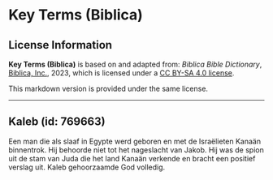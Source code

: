 # Key Terms (Biblica)

## License Information

**Key Terms (Biblica)** is based on and adapted from: _Biblica Bible Dictionary_, [Biblica, Inc.](https://www.biblica.com/), 2023, which is licensed under a [CC BY-SA 4.0 license](https://creativecommons.org/licenses/by-sa/4.0/legalcode.en).

This markdown version is provided under the same license.



--------------------------------

## Kaleb (id: 769663)

Een man die als slaaf in Egypte werd geboren en met de Israëlieten Kanaän binnentrok. Hij behoorde niet tot het nageslacht van Jakob. Hij was de spion uit de stam van Juda die het land Kanaän verkende en bracht een positief verslag uit. Kaleb gehoorzaamde God volledig.


